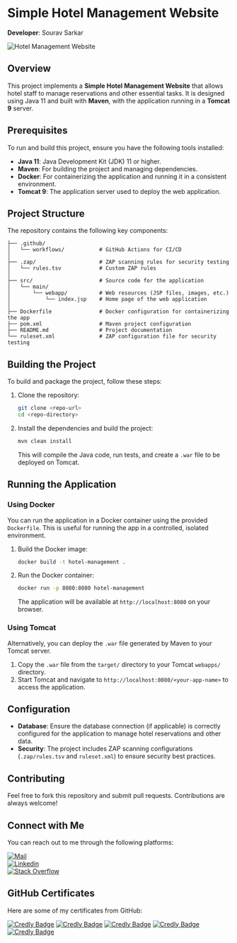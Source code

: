 # Simple Hotel Management Website

**Developer**: Sourav Sarkar

![Hotel Management Website](https://github.com/user-attachments/assets/197f4e7b-e727-4068-840f-a5ba6a866dc7)

## Overview
This project implements a **Simple Hotel Management Website** that allows hotel staff to manage reservations and other essential tasks. It is designed using Java 11 and built with **Maven**, with the application running in a **Tomcat 9** server. 

## Prerequisites
To run and build this project, ensure you have the following tools installed:

- **Java 11**: Java Development Kit (JDK) 11 or higher.
- **Maven**: For building the project and managing dependencies.
- **Docker**: For containerizing the application and running it in a consistent environment.
- **Tomcat 9**: The application server used to deploy the web application.

## Project Structure

The repository contains the following key components:

```
├── .github/
│   └── workflows/           # GitHub Actions for CI/CD
│
├── .zap/                    # ZAP scanning rules for security testing
│   └── rules.tsv            # Custom ZAP rules
│
├── src/                     # Source code for the application
│   └── main/
│       └── webapp/          # Web resources (JSP files, images, etc.)
│           └── index.jsp    # Home page of the web application
│
├── Dockerfile               # Docker configuration for containerizing the app
├── pom.xml                  # Maven project configuration
├── README.md                # Project documentation
└── ruleset.xml              # ZAP configuration file for security testing
```

## Building the Project

To build and package the project, follow these steps:

1. Clone the repository:

   ```sh
   git clone <repo-url>
   cd <repo-directory>
   ```

2. Install the dependencies and build the project:

   ```sh
   mvn clean install
   ```

   This will compile the Java code, run tests, and create a `.war` file to be deployed on Tomcat.

## Running the Application

### Using Docker

You can run the application in a Docker container using the provided `Dockerfile`. This is useful for running the app in a controlled, isolated environment.

1. Build the Docker image:

   ```sh
   docker build -t hotel-management .
   ```

2. Run the Docker container:

   ```sh
   docker run -p 8080:8080 hotel-management
   ```

   The application will be available at `http://localhost:8080` on your browser.

### Using Tomcat

Alternatively, you can deploy the `.war` file generated by Maven to your Tomcat server.

1. Copy the `.war` file from the `target/` directory to your Tomcat `webapps/` directory.
2. Start Tomcat and navigate to `http://localhost:8080/<your-app-name>` to access the application.

## Configuration

- **Database**: Ensure the database connection (if applicable) is correctly configured for the application to manage hotel reservations and other data.
- **Security**: The project includes ZAP scanning configurations (`.zap/rules.tsv` and `ruleset.xml`) to ensure security best practices.

## Contributing

Feel free to fork this repository and submit pull requests. Contributions are always welcome!


## Connect with Me

You can reach out to me through the following platforms:

[![Mail](https://img.shields.io/badge/-Say%20Hi!-black?style=for-the-badge&logo=gmail)](mailto:souravsarkar2245@outlook.com)  
[![Linkedin](https://img.shields.io/badge/-LinkedIn-black?style=for-the-badge&logo=Linkedin)](https://www.linkedin.com/in/sourav-sarkar-1a10b6181)  
[![Stack Overflow](https://img.shields.io/badge/-StackOverflow-black?style=for-the-badge&logo=StackOverflow)](https://stackoverflow.com/users/22870816/sourav?tab=topactivity)

## GitHub Certificates

Here are some of my certificates from GitHub:

<div>
<a href="https://www.credly.com/badges/0fcec575-6bd6-4047-8065-7e4b3a920331/public_url" target="_blank"><img src="https://images.credly.com/size/150x150/images/024d0122-724d-4c5a-bd83-cfe3c4b7a073/image.png" alt="Credly Badge"></a>
<a href="https://www.credly.com/badges/f16ed8a4-0d07-4162-b2af-76378f1c42e4/public_url" target="_blank"><img src="https://images.credly.com/size/150x150/images/89efc3e7-842b-4790-b09b-9ea5efc71ec3/image.png" alt="Credly Badge"></a>
<a href="https://www.credly.com/badges/e3b671c0-2e82-40ce-88c0-575662d8e16f/public_url" target="_blank"><img src="https://images.credly.com/size/150x150/images/c9ed294b-f8ac-48fa-a8c3-96dab1f110f2/image.png" alt="Credly Badge"></a>
<a href="https://www.credly.com/badges/25718db3-7c2b-4dcd-a146-e01e8e06878e/public_url" target="_blank"><img src="https://images.credly.com/size/150x150/images/34880f37-8ec8-4542-a78a-73ba6647208e/image.png" alt="Credly Badge"></a>
<a href="https://www.credly.com/badges/cb064ece-acd4-4c63-9702-175669c7b2db/public_url" target="_blank"><img src="https://images.credly.com/size/150x150/images/6b924fae-3cd7-4233-b012-97413c62c85d/blob" alt="Credly Badge"></a>
</div>

